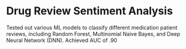 # Drug Review Sentiment Analysis
Tested out various ML models to classify different medication patient reviews, including Random Forest, Multinomial Naive Bayes, and Deep Neural Network (DNN).
Achieved AUC of .90
